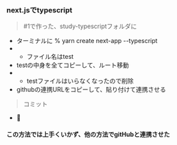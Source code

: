 ### next.jsでtypescript
> #1で作った、study-typescriptフォルダに
- ターミナルに % yarn create next-app --typescript
- - ファイル名はtest
- testの中身を全てコピーして、ルート移動
- - testファイルはいらなくなったので削除
- githubの連携URLをコピーして、貼り付けて連携させる
> コミット
- 🎉
#### この方法では上手くいかず、他の方法でgitHubと連携させた